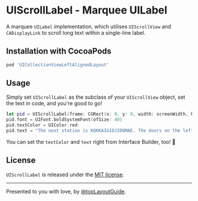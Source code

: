 UIScrollLabel - Marquee UILabel
===============================

A marquee `UILabel` implementation, which utilises `UIScrollView` and `CADisplayLink` to scroll long text within a single-line label. 

## Installation with CocoaPods

```ruby
pod 'UICollectionViewLeftAlignedLayout'
```

## Usage

Simply set `UIScrollLabel` as the subclass of your `UIScrollView` object, set the text in code, and you're good to go!

```swift
let pid = UIScrollLabel(frame: CGRect(x: 0, y: 0, width: screenWidth, height: 60))
pid.font = UIFont.boldSystemFont(ofSize: 40)
pid.textColor = UIColor.red
pid.text = "The next station is KOKKAIGIDJIDOMAE. The doors on the left-hand side will open."
```

You can set the `textColor` and `text` right from Interface Builder, too! :tada:

## License

`UIScrollLabel` is released under the [MIT license](https://github.com/topLayoutGuide/UIScrollLabel/blob/master/LICENSE).

---

Presented to you with love, by [@topLayoutGuide](https://twitter.com/topLayoutGuide).
